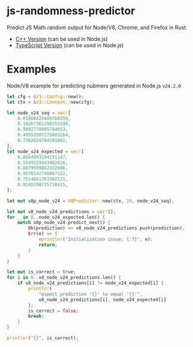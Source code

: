 # js-randomness-predictor

Predict JS Math.random output for Node/V8, Chrome, and Firefox in Rust.

- [C++ Version](https://github.com/matthewoestreich/js-randomness-predictor-cpp) (can be used in Node.js)
- [TypeScript Version](https://github.com/matthewoestreich/js-randomness-predictor) (can be used in Node.js)

# Examples

Node/V8 example for predicting nubmers generated in Node.js `v24.2.0`

```rust
let cfg = &z3::Config::new();
let ctx = &z3::Context::new(cfg);

let node_v24_seq = vec![
    0.01800425609760259,
    0.19267361208155598,
    0.9892770985784053,
    0.49553307275603264,
    0.7362624704291061,
];
let node_v24_expected = vec![
    0.8664993194151147,
    0.5549329443482626,
    0.8879559862322086,
    0.9570142746667122,
    0.7514661363382521,
    0.9348208735728415,
];

let mut v8p_node_v24 = V8Predictor::new(ctx, 24, node_v24_seq);

let mut v8_node_v24_predictions = vec![];
for _ in 0..node_v24_expected.len() {
    match v8p_node_v24.predict_next() {
        Ok(prediction) => v8_node_v24_predictions.push(prediction),
        Err(e) => {
            eprintln!("Initialization issue: {:?}", e);
            return;
        }
    }
}

let mut is_correct = true;
for i in 0..v8_node_v24_predictions.len() {
    if v8_node_v24_predictions[i] != node_v24_expected[i] {
        println!(
            "expect prediction '{}' to equal '{}'",
            v8_node_v24_predictions[i], node_v24_expected[i]
        );
        is_correct = false;
        break;
    }
}

println!("{}", is_correct);
```
